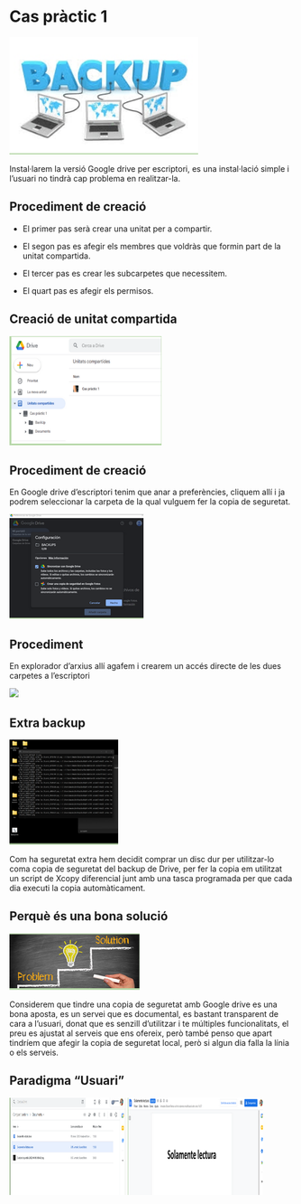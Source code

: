 # Cas pràctic 1

![](imatge1.png)

Instal·larem la versió Google drive per escriptori, es una instal·lació simple i l’usuari no tindrà cap problema en realitzar-la.

## Procediment de creació

- El primer pas serà crear una unitat per a compartir.

- El segon pas es afegir els membres que voldràs que formin part de la unitat compartida.

- El tercer pas es crear les  subcarpetes que necessitem.

- El quart pas es afegir els permisos.


## Creació de unitat compartida

![](Selecció_054.png)

## Procediment de creació

En Google drive d’escriptori tenim que anar a preferències, cliquem allí i ja podrem seleccionar la carpeta de la qual vulguem fer la copia de seguretat.

![](Selecció_055.png)



## Procediment

En explorador d’arxius allí agafem i crearem un accés directe de les dues carpetes a l’escriptori

![](Selecció_056.png)

## Extra backup

![](Selecció_057.png)

Com ha seguretat extra hem decidit comprar un disc dur per utilitzar-lo coma copia de seguretat del backup de Drive, per fer la copia em utilitzat un script de Xcopy diferencial junt amb una tasca programada per que cada dia executi la copia automàticament.


## Perquè és una bona solució 

![](Selecció_058.png)

Considerem que tindre una copia de seguretat amb Google drive es una bona aposta, es un servei que es documental, es bastant transparent de cara a l’usuari, donat que es senzill d’utilitzar i te múltiples funcionalitats, el preu es ajustat al serveis que ens ofereix, però també penso que apart tindríem que afegir la copia de seguretat local, però si algun dia falla la línia o els serveis.


## Paradigma “Usuari”

![](Selecció_059.png)
![](Selecció_060.png)





